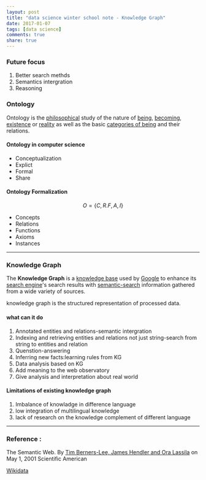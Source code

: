 ```yaml
---
layout: post
title: "data science winter school note - Knowledge Graph"
date: 2017-01-07
tags: [data science]
comments: true
share: true
---
```


### Future focus

1. Better search methds
2. Semantics intergration
3. Reasoning 

### Ontology

Ontology is the [philosophical](https://en.wikipedia.org/wiki/Philosophy) study of the nature of [being](https://en.wikipedia.org/wiki/Being), [becoming](https://en.wikipedia.org/wiki/Becoming_(philosophy)), [existence](https://en.wikipedia.org/wiki/Existence) or [reality](https://en.wikipedia.org/wiki/Reality) as well as the basic [categories of being](https://en.wikipedia.org/wiki/Category_of_being) and their relations.

#### Ontology in computer science

- Conceptualization
- Explict
- Formal
- Share

#### Ontology Formalization

$$
O = \{C,R.F,A,I\}
$$

- Concepts
- Relations
- Functions
- Axioms
- Instances

---

### Knowledge Graph

The **Knowledge Graph** is a [knowledge base](https://en.wikipedia.org/wiki/Knowledge_base) used by [Google](https://en.wikipedia.org/wiki/Google) to enhance its [search engine](https://en.wikipedia.org/wiki/Search_engine)'s search results with [semantic-search](https://en.wikipedia.org/wiki/Semantic_search) information gathered from a wide variety of sources. 

knowledge graph is the structured representation of processed data.

#### what can it do 

1. Annotated entities and relations-semantic intergration
2. Indexing and retrieving entities and relations not just string-search from string to entities and relation
3. Quenstion-answering
4. Inferring new facts:learning rules from KG
5. Data analysis based on KG
6. Add meaning to the web observatory
7. Give analysis and interpretation about real world


#### Limitations of existing knowledge graph

1. Imbalance of knowladge in difference language
2. low integration of multilingual knowledge
3. lack of research on the knowledge complement of different language


---

### Reference : 

The Semantic Web. By [Tim Berners-Lee, James Hendler and Ora Lassila](https://www.scientificamerican.com/author/tim-berners-lee-james-hendler-and-ora-lassila/) on May 1, 2001 Scientific American

[Wikidata](https://en.wikipedia.org/wiki/Wikidata)

